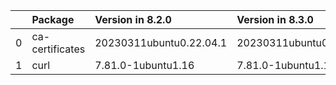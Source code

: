 <!-- markdown-link-check-disable -->

|    | Package         | Version in 8.2.0        | Version in 8.3.0        | Status   |
|---:|:----------------|:------------------------|:------------------------|:---------|
|  0 | ca-certificates | 20230311ubuntu0.22.04.1 | 20230311ubuntu0.22.04.1 |          |
|  1 | curl            | 7.81.0-1ubuntu1.16      | 7.81.0-1ubuntu1.16      |          |
